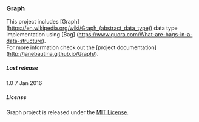 ### Graph
This project includes [Graph] (https://en.wikipedia.org/wiki/Graph_(abstract_data_type)) data type implementation 
using [Bag] (https://www.quora.com/What-are-bags-in-a-data-structure).
</br>
For more information check out the [project documentation] (http://janebautina.github.io/Graph/).

##### Last release
1.0 7 Jan 2016

##### License
Graph project is released under the [MIT License](https://opensource.org/licenses/MIT).
